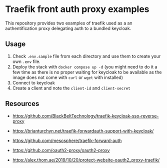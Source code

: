 # Traefik front auth proxy examples

This repository provides two examples of traefik used as a an authentification proxy delegating auth to a bundled keycloak.

## Usage

1. Check `.env.sample` file from each directory and use them to create your own `.env` file.
2. Deploy the stack with `docker compose up -d` (you might need to do it a few time as there is no proper waiting for keycloak to be available as the image does not come with `curl` or `wget` with installed)
3. Connect to keycloak
4. Create a client and note the `client-id` and `client-secret`

## Resources

- https://github.com/BlackBeltTechnology/traefik-keycloak-sso-reverse-proxy
- https://brianturchyn.net/traefik-forwardauth-support-with-keycloak/
- https://github.com/mesosphere/traefik-forward-auth

- https://github.com/oauth2-proxy/oauth2-proxy
- https://alex.thom.ae/2019/10/20/protect-website-oauth2_proxy-traefik/

